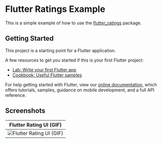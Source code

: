 # Flutter Ratings Example

This is a simple example of how to use the [flutter_ratings](https://pub.dev/packages/flutter_ratings) package.

## Getting Started

This project is a starting point for a Flutter application.

A few resources to get you started if this is your first Flutter project:

- [Lab: Write your first Flutter app](https://flutter.dev/docs/get-started/codelab)
- [Cookbook: Useful Flutter samples](https://flutter.dev/docs/cookbook)

For help getting started with Flutter, view our
[online documentation](https://flutter.dev/docs), which offers tutorials,
samples, guidance on mobile development, and a full API reference.

## Screenshots


| Flutter Rating UI (GIF) |
|:---:|
| ![Flutter Rating UI (GIF)](https://raw.githubusercontent.com/robertodoering/flutter_ratings/master/example/screenshots/flutter_rating_ui.gif) |
